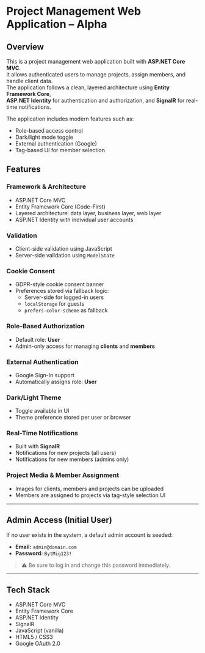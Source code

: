 # Project Management Web Application – Alpha

## Overview

This is a project management web application built with **ASP.NET Core MVC**.  
It allows authenticated users to manage projects, assign members, and handle client data.  
The application follows a clean, layered architecture using **Entity Framework Core**,  
**ASP.NET Identity** for authentication and authorization, and **SignalR** for real-time notifications.

The application includes modern features such as:

- Role-based access control
- Dark/light mode toggle
- External authentication (Google)
- Tag-based UI for member selection

## Features

### Framework & Architecture

- ASP.NET Core MVC  
- Entity Framework Core (Code-First)  
- Layered architecture: data layer, business layer, web layer  
- ASP.NET Identity with individual user accounts

### Validation

- Client-side validation using JavaScript  
- Server-side validation using `ModelState`

### Cookie Consent

- GDPR-style cookie consent banner  
- Preferences stored via fallback logic:  
  - Server-side for logged-in users  
  - `localStorage` for guests  
  - `prefers-color-scheme` as fallback

### Role-Based Authorization

- Default role: **User**  
- Admin-only access for managing **clients** and **members**

### External Authentication

- Google Sign-In support  
- Automatically assigns role: **User**

### Dark/Light Theme

- Toggle available in UI  
- Theme preference stored per user or browser

### Real-Time Notifications

- Built with **SignalR**  
- Notifications for new projects (all users)  
- Notifications for new members (admins only)

### Project Media & Member Assignment

- Images for clients, members and projects can be uploaded  
- Members are assigned to projects via tag-style selection UI

---

## Admin Access (Initial User)

If no user exists in the system, a default admin account is seeded:

- **Email:** `admin@domain.com`  
- **Password:** `BytMig123!`  

> ⚠️ Be sure to log in and change this password immediately.

---

## Tech Stack

- ASP.NET Core MVC  
- Entity Framework Core  
- ASP.NET Identity  
- SignalR  
- JavaScript (vanilla)  
- HTML5 / CSS3  
- Google OAuth 2.0  
